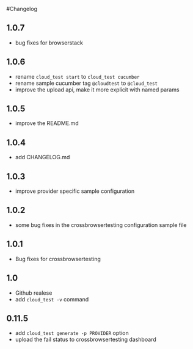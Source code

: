 #Changelog

## 1.0.7

- bug fixes for browserstack
## 1.0.6

- rename `cloud_test start` to `cloud_test cucumber`
- rename sample cucumber tag `@cloudtest` to `@cloud_test`
- improve the upload api, make it more explicit with named params
## 1.0.5

- improve the README.md
## 1.0.4

- add CHANGELOG.md

## 1.0.3

- improve provider specific sample configuration

## 1.0.2

- some bug fixes in the crossbrowsertesting configuration sample file

## 1.0.1

- Bug fixes for crossbrowsertesting

## 1.0

- Github realese
- add `cloud_test -v` command

## 0.11.5

- add `cloud_test generate -p PROVIDER` option
- upload the fail status to crossbrowsertesting dashboard